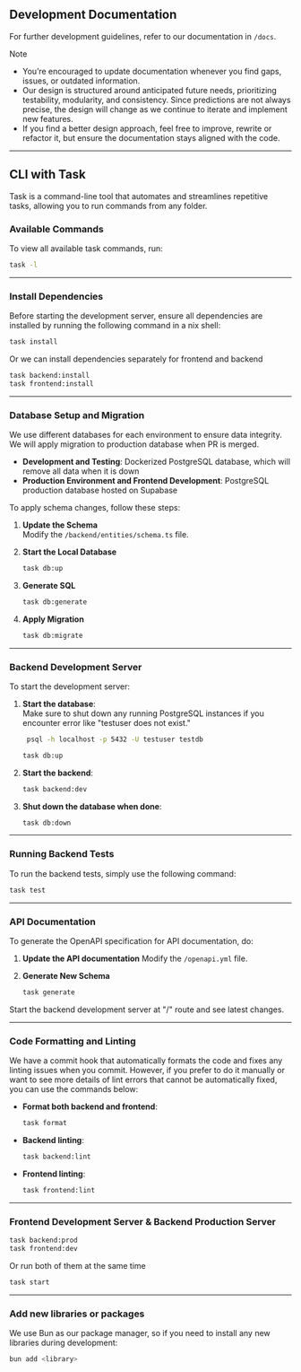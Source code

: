 ## Development Documentation
For further development guidelines, refer to our documentation in `/docs`.
> [!NOTE]
> - You’re encouraged to update documentation whenever you find gaps, issues, or outdated information. 
> - Our design is structured around anticipated future needs, prioritizing testability, modularity, and consistency. Since predictions are not always precise, the design will change as we continue to iterate and implement new features.
> - If you find a better design approach, feel free to improve, rewrite or refactor it, but ensure the documentation stays aligned with the code.

---

## CLI with Task
Task is a command-line tool that automates and streamlines repetitive tasks, allowing you to run commands from any folder.

### Available Commands

To view all available task commands, run:

```bash
task -l
```

-----

### Install Dependencies

Before starting the development server, ensure all dependencies are installed by running the following command in a nix shell:

```bash
task install
```
Or we can install dependencies separately for frontend and backend
```bash
task backend:install
task frontend:install
```

-----

### Database Setup and Migration

We use different databases for each environment to ensure data integrity. We will apply migration to production database when PR is merged.

- **Development and Testing**: Dockerized PostgreSQL database, which will remove all data when it is down
- **Production Environment and Frontend Development**: PostgreSQL production database hosted on Supabase

To apply schema changes, follow these steps:

1. **Update the Schema**  
   Modify the `/backend/entities/schema.ts` file.

2. **Start the Local Database**  
 
   ```bash
   task db:up
   ```

3. **Generate SQL**  

   ```bash
   task db:generate
   ```
4. **Apply Migration**  

   ```bash
   task db:migrate
   ```
   
-----

### Backend Development Server

To start the development server:

1. **Start the database**:  
   Make sure to shut down any running PostgreSQL instances if you encounter error like "testuser does not exist."

   ```bash
    psql -h localhost -p 5432 -U testuser testdb
   ```

   ```bash
   task db:up
   ```

2. **Start the backend**:

   ```bash
   task backend:dev
   ```

3. **Shut down the database when done**:

   ```bash
   task db:down
   ```

-----

### Running Backend Tests

To run the backend tests, simply use the following command:

```bash
task test
```

-----

### API Documentation

To generate the OpenAPI specification for API documentation, do:
1. **Update the API documentation**
    Modify the `/openapi.yml` file.

2. **Generate New Schema**

    ```bash
    task generate
    ```
Start the backend development server at "/" route and see latest changes.

-----

### Code Formatting and Linting

We have a commit hook that automatically formats the code and fixes any linting issues when you commit. However, if you prefer to do it manually or want to see more details of lint errors that cannot be automatically fixed, you can use the commands below:

- **Format both backend and frontend**:

   ```bash
   task format
   ```

- **Backend linting**:

   ```bash
   task backend:lint
   ```

- **Frontend linting**:

   ```bash
   task frontend:lint
   ```

-----

### Frontend Development Server & Backend Production Server
```bash
task backend:prod
task frontend:dev
```

Or run both of them at the same time
```bash
task start
```

-----

### Add new libraries or packages
We use Bun as our package manager, so if you need to install any new libraries during development:
```bash
bun add <library>
```
